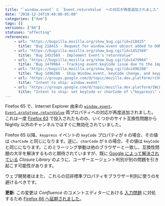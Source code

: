 ```yaml
---
title: "`window.event` と `Event.returnValue` への対応が再度追加されました"
date: "2018-12-24T19:40:00-05:00"
categories: ["dom"]
tags: []
versions: ["66"]
statuses: "affecting"
references:
    - url: "https://bugzilla.mozilla.org/show_bug.cgi?id=218415"
      title: "Bug 218415 - Request for window.event object added to DOM to ease cross browser scripting"
    - url: "https://bugzilla.mozilla.org/show_bug.cgi?id=1452569"
      title: "Bug 1452569 - Implement Event's returnValue"
    - url: "https://bugzilla.mozilla.org/show_bug.cgi?id=1479964"
      title: "Bug 1479964 - Tracking event.keyCode issue due to the implementation of window.event"
    - url: "https://bugzilla.mozilla.org/show_bug.cgi?id=1496288"
      title: "Bug 1496288 - Ship Window.event, keyCode change, and keypress event handling changes"
    - url: "https://groups.google.com/d/topic/mozilla.dev.platform/riVG9FqN9iM/discussion"
      title: "Intent to ship: window.event"
    - url: "https://groups.google.com/d/topic/mozilla.dev.platform/IWLLJmoGroA/discussion"
      title: "Intent to ship: set keyCode or charCode of \"keypress\" event to the other's non-zero value"
---
```

Firefox 65 で、Internet Explorer 由来の [`window.event`](https://developer.mozilla.org/docs/Web/API/Window/event)、[`Event.prototype.returnValue`](https://developer.mozilla.org/docs/Web/API/Event/returnValue) 両プロパティへの対応が再度追加されました。これは一度 [Firefox 63](https://www.fxsitecompat.com/en-CA/docs/2018/support-for-event-returnvalue-has-been-added/) で投入されたものの、いくつかのサイト互換性問題から Nightly 以外のチャンネルではすぐに無効化されていました。

Firefox 65 以降、`keypress` イベントの `keyCode` プロパティが `0` の場合、その値は `charCode` と同じになります。逆に、`charCode` が `0` の場合、その値は `keyCode` と同じになります。このミラーリング挙動は他のブラウザーと一致し、互換性問題の大半を解決するものと期待されていますが、既に [Google によって解決されている](https://github.com/google/closure-library/issues/932) *Closure Library* のように、ユーザーエージェント判別が別の問題を引き起こす可能性があります。

ウェブ開発者はまた、これらの旧非標準プロパティをブラウザー判別に使うのを避けるべきです。

**更新**: この変更は *Confluence* のコメントエディターにおける [入力問題](https://bugzilla.mozilla.org/show_bug.cgi?id=1514940) に対処するため [Firefox 66 へ延期されました](https://bugzilla.mozilla.org/show_bug.cgi?id=1520756)。
